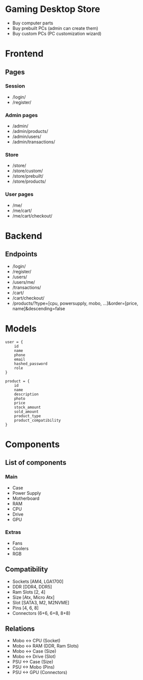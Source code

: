 # Gaming Desktop Store
- Buy computer parts
- Buy prebuilt PCs (admin can create them)
- Buy custom PCs (PC customization wizard)

# Frontend

## Pages
### Session
- /login/
- /register/

### Admin pages
- /admin/ 
- /admin/products/
- /admin/users/
- /admin/transactions/

### Store
- /store/
- /store/custom/
- /store/prebuilt/
- /store/products/

### User pages
- /me/
- /me/cart/
- /me/cart/checkout/

# Backend
## Endpoints
- /login/
- /register/
- /users/
- /users/me/
- /transactions/
- /cart/
- /cart/checkout/
- /products/?type=[cpu, powersupply, mobo, ...]&order=[price, name]&descending=false

# Models
```
user = {
    id
    name
    phone
    email
    hashed_password
    role
}

product = {
    id
    name
    description
    photo
    price
    stock_amount
    sold_amount
    product_type
    product_compatibility
}
```

# Components
## List of components
### Main
- Case
- Power Supply
- Motherboard
- RAM
- CPU
- Drive
- GPU

### Extras
- Fans
- Coolers
- RGB

## Compatibility
- Sockets [AM4, LGA1700]
- DDR [DDR4, DDR5]
- Ram Slots [2, 4]
- Size [Atx, Micro Atx]
- Slot [SATA3, M2, M2NVME]
- Pins [4, 6, 8]
- Connectors (6+6, 6+8, 8+8)

## Relations
- Mobo <-> CPU (Socket)
- Mobo <-> RAM (DDR, Ram Slots)
- Mobo <-> Case (Size)
- Mobo <-> Drive (Slot)
- PSU <-> Case (Size)
- PSU <-> Mobo (Pins)
- PSU <-> GPU (Connectors)







